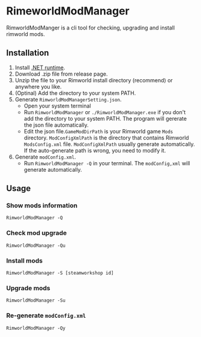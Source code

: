 # RimeworldModManager

RimworldModManger is a cli tool for checking, upgrading and install rimworld mods.

## Installation

1. Install [.NET runtime](https://dotnet.microsoft.com/download).
2. Download .zip file from release page.
3. Unzip the file to your Rimworld install directory (recommend) or anywhere you like.
4. (Optinal) Add the directory to your system PATH.
5. Generate `RimworldModManagerSetting.json`.
   - Open your system terminal
   - Run `RimworldModManager` or `./RimworldModManager.exe` if you don't add the directory to your system PATH. The program will gererate the json file automatically.
   - Edit the json file.`GameModDirPath` is your Rimworld game `Mods` directory. `ModConfigXmlPath` is the directory that contains Rimworld `ModsConfig.xml` file. `ModConfigXmlPath` usually generate automatically. If the auto-generate path is wrong, you need to modify it.
6. Generate `modConfig.xml`.
   - Run `RimworldModManager -Q` in your terminal. The `modConfig,xml` will generate automatically.

## Usage

### Show mods information

```
RimworldModManager -Q
```

### Check mod upgrade

```
RimworldModManager -Qu
```

### Install mods

```
RimworldModManager -S [steamworkshop id]
```

### Upgrade mods

```
RimworldModManager -Su
```

### Re-generate `modConfig.xml`

```
RimworldModManager -Qy
```
